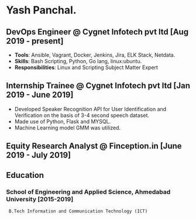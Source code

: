 # Yash Panchal.
## DevOps Engineer @ Cygnet Infotech pvt ltd [Aug 2019 - present]
  * **Tools**: Ansible, Vagrant, Docker, Jenkins, Jira, ELK Stack, Netdata.
  * **Skills**: Bash Scripting, Python, Go lang, linux:ubuntu.
  * **Responsibilities**: Linux and Scripting Subject Matter Expert
  
## Internship Trainee @ Cygnet Infotech pvt ltd [Jan 2019 - June 2019]
 * Developed Speaker Recognition API for User Identification and Verification on the basis of 3-4 second speech dataset.
 * Made use of Python, Flask and MYSQL.
 * Machine Learning model GMM was utilized.
    

## Equity Research Analyst @ Finception.in [June 2019 - July 2019]


## Education

### School of Engineering and Applied Science, Ahmedabad University [2015-2019]
     B.Tech Information and Communication Technology (ICT)  
     
